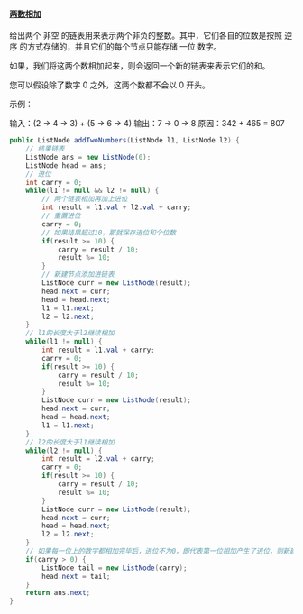 #### [两数相加]( https://leetcode-cn.com/problems/add-two-numbers/ )

给出两个 非空 的链表用来表示两个非负的整数。其中，它们各自的位数是按照 逆序 的方式存储的，并且它们的每个节点只能存储 一位 数字。

如果，我们将这两个数相加起来，则会返回一个新的链表来表示它们的和。

您可以假设除了数字 0 之外，这两个数都不会以 0 开头。

示例：

输入：(2 -> 4 -> 3) + (5 -> 6 -> 4)
输出：7 -> 0 -> 8
原因：342 + 465 = 807



```java
public ListNode addTwoNumbers(ListNode l1, ListNode l2) {
	// 结果链表
    ListNode ans = new ListNode(0); 
    ListNode head = ans;
    // 进位
    int carry = 0;
    while(l1 != null && l2 != null) {
        // 两个链表相加再加上进位
        int result = l1.val + l2.val + carry;
        // 重置进位
        carry = 0;
        // 如果结果超过10，那就保存进位和个位数
        if(result >= 10) {
            carry = result / 10;
            result %= 10;
        }
        // 新建节点添加进链表
        ListNode curr = new ListNode(result);
        head.next = curr;
        head = head.next;
        l1 = l1.next;
        l2 = l2.next;
    }
    // l1的长度大于l2继续相加
    while(l1 != null) {
        int result = l1.val + carry;
        carry = 0;
        if(result >= 10) {
            carry = result / 10;
            result %= 10;
        }
        ListNode curr = new ListNode(result);
        head.next = curr;
        head = head.next;
        l1 = l1.next;
    }
    // l2的长度大于l1继续相加
    while(l2 != null) {
        int result = l2.val + carry;
        carry = 0;
        if(result >= 10) {
            carry = result / 10;
            result %= 10;
        }
        ListNode curr = new ListNode(result);
        head.next = curr;
        head = head.next;
        l2 = l2.next;
    }
    // 如果每一位上的数字都相加完毕后，进位不为0，即代表第一位相加产生了进位，则新建节点添加进链表
    if(carry > 0) {
        ListNode tail = new ListNode(carry);
        head.next = tail;
    }
    return ans.next;
}
```

